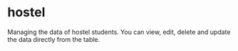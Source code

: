 # hostel
Managing the data of hostel students. You can view, edit, delete and update the data directly from the table.
